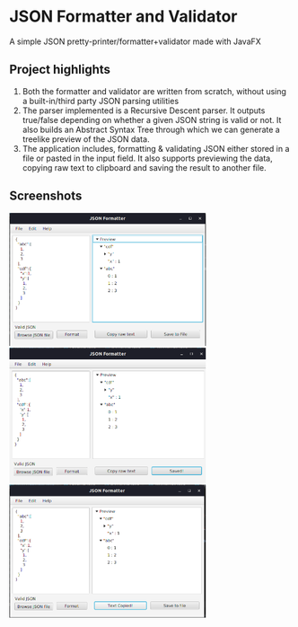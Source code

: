 # JSON Formatter and Validator
A simple JSON pretty-printer/formatter+validator made with JavaFX

## Project highlights
1. Both the formatter and validator are written from scratch, without using a built-in/third party JSON parsing utilities
2. The parser implemented is a Recursive Descent parser. It outputs true/false depending on whether a given JSON string is valid or not. It also builds an Abstract Syntax Tree through which we can generate a treelike preview of the JSON data.
3. The application includes, formatting & validating JSON either stored in a file or pasted in the input field. It also supports previewing the data, copying raw text to clipboard and saving the result to another file. 

## Screenshots
<img src="https://github.com/Aftaab99/JSONFormatter/blob/master/screenshots/ss1.png" alt="screenshot 1" width="350">
<img src="https://github.com/Aftaab99/JSONFormatter/blob/master/screenshots/ss2.png" alt="screenshot 2" width="350">
<img src="https://github.com/Aftaab99/JSONFormatter/blob/master/screenshots/ss3.png" alt="screenshot 2" width="350">

